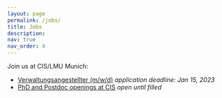 ```yaml
---
layout: page
permalink: /jobs/
title: Jobs
description: 
nav: true
nav_order: 4
---
```


Join us at CIS/LMU Munich:

- [Verwaltungsangestellter (m/w/d)](https://job-portal.lmu.de/jobposting/7f056e2028e23d3de0c6d658fedae33f0c2a1ff50) *application deadline: Jan 15, 2023*
- [PhD and Postdoc openings at CIS](https://www.cis.lmu.de/web/jobs2022.html) *open until filled*
